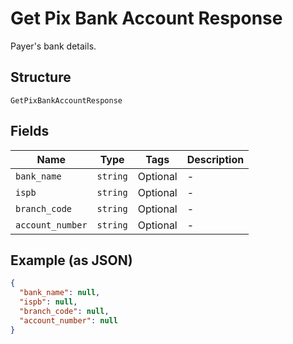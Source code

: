 
# Get Pix Bank Account Response

Payer's bank details.

## Structure

`GetPixBankAccountResponse`

## Fields

| Name | Type | Tags | Description |
|  --- | --- | --- | --- |
| `bank_name` | `string` | Optional | - |
| `ispb` | `string` | Optional | - |
| `branch_code` | `string` | Optional | - |
| `account_number` | `string` | Optional | - |

## Example (as JSON)

```json
{
  "bank_name": null,
  "ispb": null,
  "branch_code": null,
  "account_number": null
}
```

